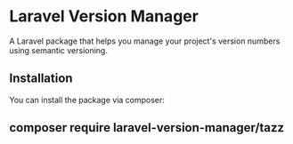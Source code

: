 # Laravel Version Manager

A Laravel package that helps you manage your project's version numbers using semantic versioning.

## Installation

You can install the package via composer:
## composer require laravel-version-manager/tazz
